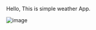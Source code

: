 Hello,
This is simple weather App.

![image](https://github.com/user-attachments/assets/8b3f1efe-edec-4f3e-a88b-a7000da31e10)

